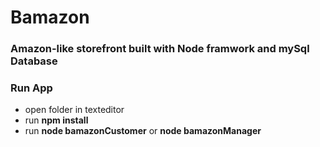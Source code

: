 #  Bamazon

### Amazon-like storefront built with Node framwork and mySql Database

### Run App 
* open folder in texteditor 
* run __npm install__ 
* run __node bamazonCustomer__ or __node bamazonManager__
